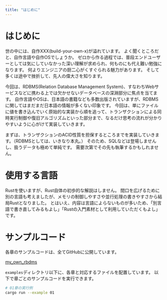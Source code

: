 ```yaml
---
title: "はじめに"
---
```


# はじめに

世の中には、自作XXX(build-your-own-x)が溢れています。
よく聞くところだと、自作言語や自作OSでしょうか。
ゼロから作る過程では、普段エンドユーザーとしては気にしていなかった深い理解が求められ、何ものにも代え難い勉強になります。
何よりエンジニアの厨二心がくすぐられる魅力があります。
そして多くは途中で挫折して、先人の偉大さを知ります。

今回は、RDBMS(Relation Database Management System)、すなわちWebサービスなどに携わる上では欠かせないデータベースの深淵部分に焦点を当てます。
自作言語やOSは、日本語の書籍なども多数出版されていますが、RDBMSに関してはまだまだ日本語の情報が多くない印象です。
今回は、単にファイルに値を書き込んでいく原始的な実装から順を追って、トランザクションによる同時実行制御や復旧アルゴリズムといった部分まで、なるだけ思考の流れが分かりやすいように心がけて実装していきます。

まずは、トランザクションのACID性質を担保するところまでを実装していきます。（RDBMSとしては、いきなり本丸。）
そのため、SQLなどは登場しませんし、扱うデータも極めて単純です。
需要次第でその先も執筆するかもしれません。

# 使用する言語

Rustを使いますが、Rust自体の初歩的な解説はしません。
間口を広げるために別の言語も考えましたが、メモリの制御しやすさや並行処理の書きやすさから結局Rustとなりました。
とはいえ、内容は言語によらないものが多いため、「別言語で書き直してみるもよし」「Rustの入門素材として利用していただくもよし」です。

# サンプルコード

各章のサンプルコードは、全てGitHubに公開しています。

[my_own_rbdms](https://github.com/gtnao/my_own_rdbms)

`examples`ディレクトリ以下に、各章と対応するファイルを配置しています。
以下で章ごとのサンプルコードを実行できます。

```bash
# 01章の実行例
cargo run --example 01
```
